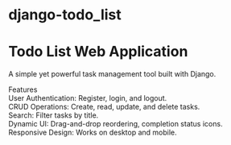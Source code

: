 # django-todo_list

# Todo List Web Application  

A simple yet powerful task management tool built with Django.  

Features  
User Authentication: Register, login, and logout.  
CRUD Operations: Create, read, update, and delete tasks.  
Search: Filter tasks by title.  
Dynamic UI: Drag-and-drop reordering, completion status icons.  
Responsive Design: Works on desktop and mobile.  
